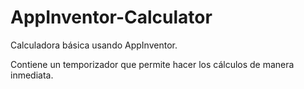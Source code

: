 # AppInventor-Calculator

Calculadora básica usando AppInventor.

Contiene un temporizador que permite hacer los cálculos de manera inmediata.
